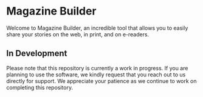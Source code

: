 # Magazine Builder

Welcome to Magazine Builder, an incredible tool that allows you to easily share your stories on the web, in print, and on e-readers.

## In Development

Please note that this repository is currently a work in progress. If you are planning to use the software, we kindly request that you reach out to us directly for support. We appreciate your patience as we continue to work on completing this repository.
